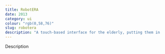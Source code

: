 ```yaml
---
title: RobotERA
date: 2013
category: ui
colour: "rgb(0,58,76)"
slug: robotera
description: "A touch-based interface for the elderly, putting them in command of their robotic companions."
---
```


Description